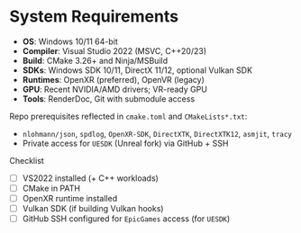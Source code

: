 # System Requirements

- __OS__: Windows 10/11 64-bit
- __Compiler__: Visual Studio 2022 (MSVC, C++20/23)
- __Build__: CMake 3.26+ and Ninja/MSBuild
- __SDKs__: Windows SDK 10/11, DirectX 11/12, optional Vulkan SDK
- __Runtimes__: OpenXR (preferred), OpenVR (legacy)
- __GPU__: Recent NVIDIA/AMD drivers; VR-ready GPU
- __Tools__: RenderDoc, Git with submodule access

Repo prerequisites reflected in `cmake.toml` and `CMakeLists*.txt`:
- `nlohmann/json`, `spdlog`, `OpenXR-SDK`, `DirectXTK`, `DirectXTK12`, `asmjit`, `tracy`
- Private access for `UESDK` (Unreal fork) via GitHub + SSH

Checklist
- [ ] VS2022 installed (+ C++ workloads)
- [ ] CMake in PATH
- [ ] OpenXR runtime installed
- [ ] Vulkan SDK (if building Vulkan hooks)
- [ ] GitHub SSH configured for `EpicGames` access (for `UESDK`)
